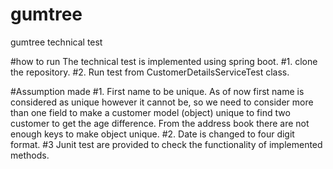 # gumtree
gumtree technical test

#how to run
The technical test is implemented using spring boot.
#1. clone the repository.
#2. Run test from CustomerDetailsServiceTest class.

#Assumption made
#1. First name to be unique. 
    As of now first name is considered as unique however it cannot be, so we need to consider more than one field to make a customer model (object) unique to find two customer to get the age difference. From the address book there are not enough keys to make object unique.
#2. Date is changed to four digit format.
#3 Junit test are provided to check the functionality of implemented methods.
